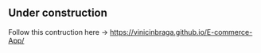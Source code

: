 ## Under construction

Follow this contruction here -> https://vinicinbraga.github.io/E-commerce-App/
